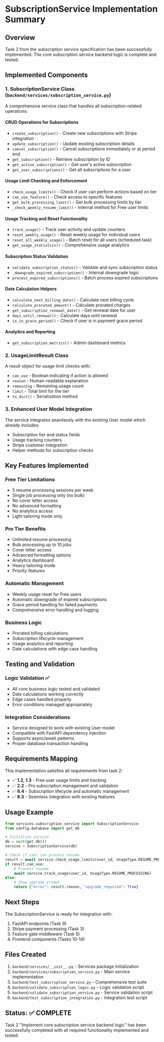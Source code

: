 # SubscriptionService Implementation Summary

## Overview
Task 2 from the subscription service specification has been successfully implemented. The core subscription service backend logic is complete and tested.

## Implemented Components

### 1. SubscriptionService Class (`backend/services/subscription_service.py`)
A comprehensive service class that handles all subscription-related operations:

#### CRUD Operations for Subscriptions
- `create_subscription()` - Create new subscriptions with Stripe integration
- `update_subscription()` - Update existing subscription details
- `cancel_subscription()` - Cancel subscriptions immediately or at period end
- `get_subscription()` - Retrieve subscription by ID
- `get_active_subscription()` - Get user's active subscription
- `get_user_subscriptions()` - Get all subscriptions for a user

#### Usage Limit Checking and Enforcement
- `check_usage_limits()` - Check if user can perform actions based on tier
- `can_use_feature()` - Check access to specific features
- `get_bulk_processing_limit()` - Get bulk processing limits by tier
- `_check_weekly_resume_limit()` - Internal method for Free user limits

#### Usage Tracking and Reset Functionality
- `track_usage()` - Track user activity and update counters
- `reset_weekly_usage()` - Reset weekly usage for individual users
- `reset_all_weekly_usage()` - Batch reset for all users (scheduled task)
- `get_usage_statistics()` - Comprehensive usage analytics

#### Subscription Status Validation
- `validate_subscription_status()` - Validate and sync subscription status
- `_downgrade_expired_subscription()` - Internal downgrade logic
- `process_expired_subscriptions()` - Batch process expired subscriptions

#### Date Calculation Helpers
- `calculate_next_billing_date()` - Calculate next billing cycle
- `calculate_prorated_amount()` - Calculate prorated charges
- `get_subscription_renewal_date()` - Get renewal date for user
- `days_until_renewal()` - Calculate days until renewal
- `is_in_grace_period()` - Check if user is in payment grace period

#### Analytics and Reporting
- `get_subscription_metrics()` - Admin dashboard metrics

### 2. UsageLimitResult Class
A result object for usage limit checks with:
- `can_use` - Boolean indicating if action is allowed
- `reason` - Human-readable explanation
- `remaining` - Remaining usage count
- `limit` - Total limit for the tier
- `to_dict()` - Serialization method

### 3. Enhanced User Model Integration
The service integrates seamlessly with the existing User model which already includes:
- Subscription tier and status fields
- Usage tracking counters
- Stripe customer integration
- Helper methods for subscription checks

## Key Features Implemented

### Free Tier Limitations
- 5 resume processing sessions per week
- Single job processing only (no bulk)
- No cover letter access
- No advanced formatting
- No analytics access
- Light tailoring mode only

### Pro Tier Benefits
- Unlimited resume processing
- Bulk processing up to 10 jobs
- Cover letter access
- Advanced formatting options
- Analytics dashboard
- Heavy tailoring mode
- Priority features

### Automatic Management
- Weekly usage reset for Free users
- Automatic downgrade of expired subscriptions
- Grace period handling for failed payments
- Comprehensive error handling and logging

### Business Logic
- Prorated billing calculations
- Subscription lifecycle management
- Usage analytics and reporting
- Date calculations with edge case handling

## Testing and Validation

### Logic Validation ✅
- All core business logic tested and validated
- Date calculations working correctly
- Edge cases handled properly
- Error conditions managed appropriately

### Integration Considerations
- Service designed to work with existing User model
- Compatible with FastAPI dependency injection
- Supports async/await patterns
- Proper database transaction handling

## Requirements Mapping

This implementation satisfies all requirements from task 2:

- ✅ **1.2, 1.3** - Free user usage limits and tracking
- ✅ **2.2** - Pro subscription management and validation  
- ✅ **6.4** - Subscription lifecycle and automatic management
- ✅ **8.3** - Seamless integration with existing features

## Usage Example

```python
from services.subscription_service import SubscriptionService
from config.database import get_db

# Initialize service
db = next(get_db())
service = SubscriptionService(db)

# Check if user can process resume
result = await service.check_usage_limits(user_id, UsageType.RESUME_PROCESSING)
if result.can_use:
    # Process resume
    await service.track_usage(user_id, UsageType.RESUME_PROCESSING)
else:
    # Show upgrade prompt
    return {"error": result.reason, "upgrade_required": True}
```

## Next Steps

The SubscriptionService is ready for integration with:
1. FastAPI endpoints (Task 9)
2. Stripe payment processing (Task 3)
3. Feature gate middleware (Task 5)
4. Frontend components (Tasks 10-14)

## Files Created

1. `backend/services/__init__.py` - Services package initialization
2. `backend/services/subscription_service.py` - Main service implementation
3. `backend/test_subscription_service.py` - Comprehensive test suite
4. `backend/validate_subscription_logic.py` - Logic validation script
5. `backend/validate_subscription_service.py` - Service validation script
6. `backend/test_subscription_integration.py` - Integration test script

## Status: ✅ COMPLETE

Task 2 "Implement core subscription service backend logic" has been successfully completed with all required functionality implemented and tested.